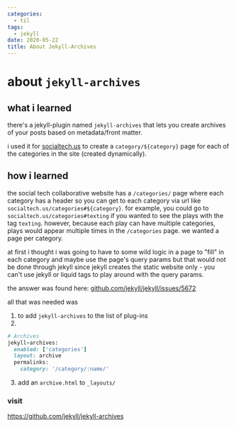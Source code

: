 ```yaml
---
categories:
  - til
tags:
  - jekyll
date: 2020-05-22
title: About Jekyll-Archives
---
```


# about `jekyll-archives`

## what i learned

there's a jekyll-plugin named `jekyll-archives` that lets you create archives of your posts based on metadata/front matter.

i used it for [socialtech.us](https://socialtech.us/) to create a `category/${category}` page for each of the categories in the site (created dynamically).

## how i learned

the social tech collaborative website has a `/categories/` page where each category has a header so you can get to each category via url like `socialtech.us/categories#${category}`. for example, you could go to `socialtech.us/categories#texting` if you wanted to see the plays with the tag `texting`. however, because each play can have multiple categories, plays would appear multiple times in the `/categories` page. we wanted a page per category.

at first i thought i was going to have to some wild logic in a page to "fill" in each category and maybe use the page's query params but that would not be done through jekyll since jekyll creates the static website only - you can't use jekyll or liquid tags to play around with the query params.

the answer was found here: [github.com/jekyll/jekyll/issues/5672](https://github.com/jekyll/jekyll/issues/5672)

all that was needed was

1. to add `jekyll-archives` to the list of plug-ins
2.

```ruby
# Archives
jekyll-archives:
  enabled: ['categories']
  layout: archive
  permalinks:
    category: '/category/:name/'
```

3. add an `archive.html` to `_layouts/`

### visit

https://github.com/jekyll/jekyll-archives
